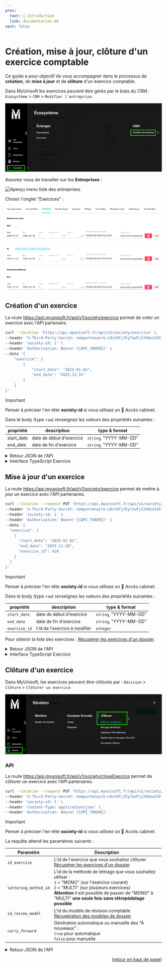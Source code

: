 ```yaml
---
prev:
  text: 🐤 Introduction
  link: documentation.md
next: false
---
```


<span id="readme-top"></span>

# Création, mise à jour, clôture d'un exercice comptable

Ce guide a pour objectif de vous accompagner dans le processus de **création**, de **mise à jour** et de **clôture** d'un exercice comptable.

Dans MyUnisoft les exercices peuvent être gérés par le biais du CRM : `Ecosystème` > `CRM` > `Modifier l'entreprise`.

![Aperçu menu modification entreprise](../../images/ecosysteme_crm_entreprise_menu.png)

Assurez-vous de travailler sur les **Entreprises** :

![Aperçu menu liste des entreprises](../../images/crm_list_entreprises.PNG)

Choisir l'onglet "Exercices" :

![Aperçu liste des exercices](../../images/exercices.PNG)

## Création d'un exercice

La route <https://api.myunisoft.fr/api/v1/society/exercice> permet de créer un exercice avec l'API partenaire.

```bash
curl --location 'https://api.myunisoft.fr/api/v1/society/exercice' \
--header 'X-Third-Party-Secret: nompartenaire-L8vlKfjJ5y7zwFj2J49xo53V' \
--header 'society-id: 1' \
--header 'Authorization: Bearer {{API_TOKEN}}' \
--data '{
    "exercice": [
        {
            "start_date": "2025-01-01",
            "end_date": "2025-12-31"
        }
    ]
}'
```

> [!IMPORTANT]
> Penser à préciser l'en-tête **society-id** si vous utilisez un 🔹 Accès cabinet.

Dans le body (type `raw`) renseignez les valeurs des propriétés suivantes :

| propriété | description | type & format |
| --- | --- | --- |
| start_date | date de début d'exercice | `string`, "YYYY-MM-DD" |
| end_date | date de fin d'exercice | `string`, "YYYY-MM-DD" |

<details class="details custom-block"><summary>Retour JSON de l'API</summary>

```json
[
    {
        "exercice_id": 420,
        "start_date": "20250101",
        "end_date": "20251231",
        "label": "N+1",
        "duration": 12,
        "closed": false,
        "ca": 0,
        "used_software": "MyUnisoft Comptabilité"
    }
]
```

</details>

<details class="details custom-block"><summary>Interface TypeScript Exercice</summary>

```ts
export interface Exercice {
  exercice_id: number;
  start_date: string;
  end_date: string;
  /**Label de l'exercice ( N-1, N, N+1 etc..). */
  label: string;
  /* Chiffre d'affaire sur l'exercice. */
  ca: number;
  closed: boolean;
  duration: number;
  used_software: string
}
```

</details>

## Mise à jour d'un exercice

La route <https://api.myunisoft.fr/api/v1/society/exercice> permet de mettre à jour un exercice avec l'API partenaires.

```bash
curl --location --request PUT 'https://api.myunisoft.fr/api/v1/society/exercice' \
--header 'X-Third-Party-Secret: nompartenaire-L8vlKfjJ5y7zwFj2J49xo53V' \
--header 'society-id: 1' \
--header 'Authorization: Bearer {{API_TOKEN}}' \
--data '{
  "exercice": [
    {
      "start_date": "2025-01-01",
      "end_date": "2025-11-30",
      "exercice_id": 420
    }
  ]
}'
```

> [!IMPORTANT]
> Penser à préciser l'en-tête **society-id** si vous utilisez un 🔹 Accès cabinet.

Dans le body (type `raw`) renseignez les valeurs des propriétés suivantes :

| propriété | description | type & format |
| --- | --- | --- |
| `start_date` | date de début d'exercice | `string`, "YYYY-MM-DD" |
| `end_date` | date de fin d'exercice | `string`, "YYYY-MM-DD" |
| `exercice_id` | l'id de l'exercice à modifier | `integer` |

Pour obtenir la liste des exercices : [Récupérer les exercices d'un dossier](../folder/exercices.md).

<details class="details custom-block"><summary>Retour JSON de l'API</summary>

```json
[
    {
        "exercice_id": 420,
        "start_date": "20250101",
        "end_date": "20251130",
        "label": "N+1",
        "duration": 11,
        "closed": false,
        "ca": 0,
        "used_software": "MyUnisoft Comptabilité"
    }
]
```

</details>

<details class="details custom-block"><summary>Interface TypeScript Exercice</summary>

```ts
export interface Exercice {
  exercice_id: number;
  start_date: string;
  end_date: string;
  /**Label de l'exercice ( N-1, N, N+1 etc..). */
  label: string;
  /* Chiffre d'affaire sur l'exercice. */
  ca: number;
  closed: boolean;
  duration: number;
  used_software: string
}
```

</details>

## Clôture d'un exercice

Dans MyUnisoft, les exercices peuvent être clôturés par : `Révision` > `Clôture` > `Clôturer un exercice`

![Aperçu menu clotûre d'exercice](../../images/close_exercice_path.png)

### API

La route <https://api.myunisoft.fr/api/v1/society/closeExercice> permet de clôturer un exercice avec l'API partenaires.

```bash
curl --location --request PUT 'https://api.myunisoft.fr/api/v1/society/closeExercice?id_exercice=94312&lettering_method_id=2&id_review_model=1&carry_forward=true' \
--header 'X-Third-Party-Secret: nompartenaire-L8vlKfjJ5y7zwFj2J49xo53V' \
--header 'society-id: 1' \
--header 'Content-Type: application/json' \
--header 'Authorization: Bearer {{API_TOKEN}}'
```

> [!IMPORTANT]
> Penser à préciser l'en-tête **society-id** si vous utilisez un 🔹 Accès cabinet.

La requête attend les paramètres suivants :

| Paramètre | Description |
| --- | --- |
| `id_exercice` | L'id de l'exercice que vous souhaitez clôturer<br> [Récupérer les exercices d'un dossier](../folder/exercices.md) |
| `lettering_method_id` | L'id de la méthode de lettrage que vous souhaitez utiliser :<br> `1` = "MONO" (sur l'exercice courant)<br> `2` = "MULTI" (sur plusieurs exercices)<br> **Attention** il est possible de passer de "MONO" à "MULTI" **une seule fois sans rétropédalage possible** |
| `id_review_model` | L'id du modèle de révision comptable<br> [Récupération des modèles de dossier](../folder/dossiers_de_révision.md) |
| `carry_forward` | Génération automatique ou manuelle des "À nouveaux" :<br> `true` pour automatique<br> `false` pour manuelle |

<details class="details custom-block"><summary>Retour JSON de l'API</summary>

```json
{
    "status": "success"
}
```

</details>

<p align="right">(<a href="#readme-top">retour en haut de page</a>)</p>

